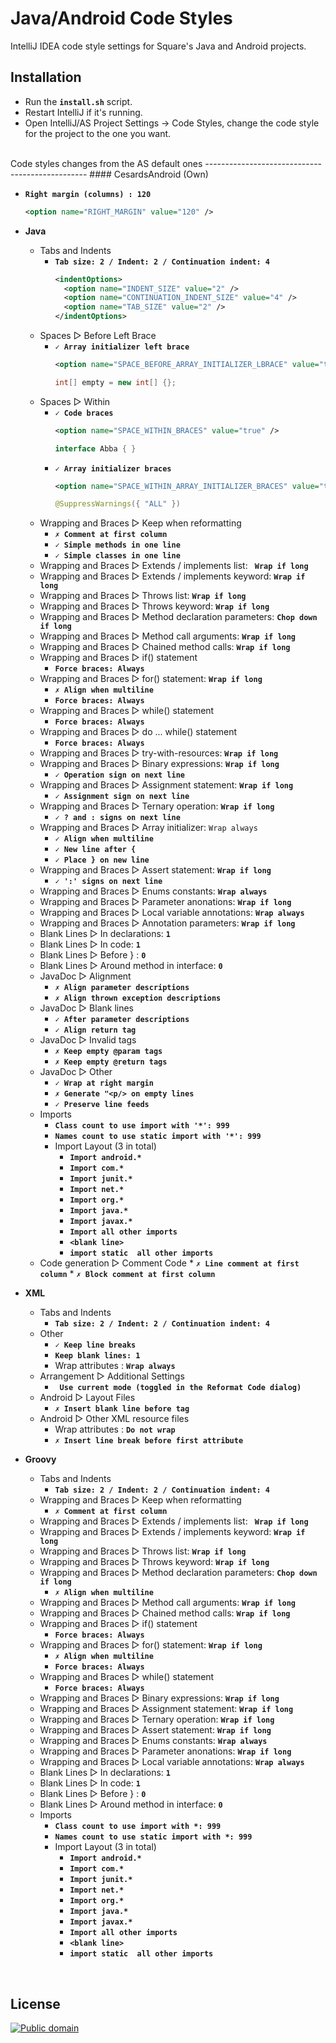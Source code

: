 Java/Android Code Styles
================

IntelliJ IDEA code style settings for Square's Java and Android projects.

Installation
------------
* Run the __`install.sh`__ script.
* Restart IntelliJ if it's running.
* Open IntelliJ/AS Project Settings -> Code Styles, change the code style for the
   project to the one you want.

<br>
Code styles changes from the AS default ones
------------------------------------------------
#### CesardsAndroid (Own)

* __`Right margin (columns) : 120`__ <br>
   ```xml
   <option name="RIGHT_MARGIN" value="120" />
   ```
* __Java__
   * Tabs and Indents
      * __`Tab size: 2 / Indent: 2 / Continuation indent: 4`__ <br>
          ```xml
         <indentOptions>
            <option name="INDENT_SIZE" value="2" />
            <option name="CONTINUATION_INDENT_SIZE" value="4" />
            <option name="TAB_SIZE" value="2" />
         </indentOptions>
         ```
   * Spaces ▻ Before Left Brace
      * __`✓ Array initializer left brace`__ <br>
         ```xml
         <option name="SPACE_BEFORE_ARRAY_INITIALIZER_LBRACE" value="true" />
         ```
         ```java
         int[] empty = new int[] {};
         ```
   * Spaces ▻ Within
      * __`✓ Code braces`__ <br>
         ```xml
         <option name="SPACE_WITHIN_BRACES" value="true" />
         ```
         ```java
         interface Abba { }
         ```
      * __`✓ Array initializer braces`__ <br>
         ```xml
         <option name="SPACE_WITHIN_ARRAY_INITIALIZER_BRACES" value="true" />
         ```
         ```java
         @SuppressWarnings({ "ALL" })
         ```
   * Wrapping and Braces ▻ Keep when reformatting
      * __`✗ Comment at first column`__
      * __`✓ Simple methods in one line`__
      * __`✓ Simple classes in one line`__
   * Wrapping and Braces ▻ Extends / implements list: __` Wrap if long`__
   * Wrapping and Braces ▻ Extends / implements keyword: __`Wrap if long`__
   * Wrapping and Braces ▻ Throws list: __`Wrap if long`__
   * Wrapping and Braces ▻ Throws keyword: __`Wrap if long`__
   * Wrapping and Braces ▻ Method declaration parameters: __`Chop down if long`__
   * Wrapping and Braces ▻ Method call arguments: __`Wrap if long`__
   * Wrapping and Braces ▻ Chained method calls: __`Wrap if long`__
   * Wrapping and Braces ▻ if() statement
      * __`Force braces: Always`__
   * Wrapping and Braces ▻ for() statement: __`Wrap if long`__
      * __`✗ Align when multiline`__
      * __`Force braces: Always`__
   * Wrapping and Braces ▻ while() statement
      * __`Force braces: Always`__
   * Wrapping and Braces ▻ do ... while() statement
      * __`Force braces: Always`__
   * Wrapping and Braces ▻ try-with-resources: __`Wrap if long`__
   * Wrapping and Braces ▻ Binary expressions: __`Wrap if long`__
      * __`✓ Operation sign on next line`__
   * Wrapping and Braces ▻ Assignment statement: __`Wrap if long`__
      * __`✓ Assignment sign on next line`__
   * Wrapping and Braces ▻ Ternary operation: __`Wrap if long`__
      * __`✓ ? and : signs on next line`__
   * Wrapping and Braces ▻ Array initializer: `Wrap always`
      * __`✓ Align when multiline`__
      * __`✓ New line after {`__
      * __`✓ Place } on new line`__
   * Wrapping and Braces ▻ Assert statement: __`Wrap if long`__
      * __`✓ ':' signs on next line`__
   * Wrapping and Braces ▻ Enums constants: __`Wrap always`__
   * Wrapping and Braces ▻ Parameter anonations: __`Wrap if long`__
   * Wrapping and Braces ▻ Local variable annotations: __`Wrap always`__
   * Wrapping and Braces ▻ Annotation parameters: __`Wrap if long`__
   * Blank Lines ▻ In declarations: __`1`__
   * Blank Lines ▻ In code: __`1`__
   * Blank Lines ▻ Before } : __`0`__
   * Blank Lines ▻ Around method in interface: __`0`__
   * JavaDoc ▻ Alignment
      * __`✗ Align parameter descriptions`__
      * __`✗ Align thrown exception descriptions`__
   * JavaDoc ▻ Blank lines
      * __`✓ After parameter descriptions`__
      * __`✓ Align return tag`__
   * JavaDoc ▻ Invalid tags
      * __`✗ Keep empty @param tags`__
      * __`✗ Keep empty @return tags`__
   * JavaDoc ▻ Other
      * __`✓ Wrap at right margin`__
      * __`✗ Generate "<p/> on empty lines`__
      * __`✓ Preserve line feeds`__
   * Imports
      * __`Class count to use import with '*': 999`__
      * __`Names count to use static import with '*': 999`__
      * Import Layout (3 in total)
         * __`Import android.*`__
         * __`Import com.*`__
         * __`Import junit.*`__
         * __`Import net.*`__
         * __`Import org.*`__
         * __`Import java.*`__
         * __`Import javax.*`__
         * __`Import all other imports`__
         * __`<blank line>`__
         * __`import static  all other imports`__
   * Code generation ▻ Comment Code
         * __`✗ Line comment at first column`__
         * __`✗ Block comment at first column`__

* __XML__
   * Tabs and Indents
      * __`Tab size: 2 / Indent: 2 / Continuation indent: 4`__
   * Other
      * __`✓ Keep line breaks`__
      * __`Keep blank lines: 1`__
      * Wrap attributes : __`Wrap always`__
   * Arrangement ▻ Additional Settings
      * __` Use current mode (toggled in the Reformat Code dialog)`__
   * Android ▻ Layout Files
      * __`✗ Insert blank line before tag`__
   * Android ▻ Other XML resource files
      * Wrap attributes : __`Do not wrap`__
      * __`✗ Insert line break before first attribute`__

* __Groovy__
   * Tabs and Indents
      * __`Tab size: 2 / Indent: 2 / Continuation indent: 4`__
   * Wrapping and Braces ▻ Keep when reformatting
      * __`✗ Comment at first column`__
   * Wrapping and Braces ▻ Extends / implements list: __` Wrap if long`__
   * Wrapping and Braces ▻ Extends / implements keyword: __`Wrap if long`__
   * Wrapping and Braces ▻ Throws list: __`Wrap if long`__
   * Wrapping and Braces ▻ Throws keyword: __`Wrap if long`__
   * Wrapping and Braces ▻ Method declaration parameters: __`Chop down if long`__
      * __`✗ Align when multiline`__
   * Wrapping and Braces ▻ Method call arguments: __`Wrap if long`__
   * Wrapping and Braces ▻ Chained method calls: __`Wrap if long`__
   * Wrapping and Braces ▻ if() statement
      * __`Force braces: Always`__
   * Wrapping and Braces ▻ for() statement: __`Wrap if long`__
      * __`✗ Align when multiline`__
      * __`Force braces: Always`__
   * Wrapping and Braces ▻ while() statement
      * __`Force braces: Always`__
   * Wrapping and Braces ▻ Binary expressions: __`Wrap if long`__
   * Wrapping and Braces ▻ Assignment statement: __`Wrap if long`__
   * Wrapping and Braces ▻ Ternary operation: __`Wrap if long`__
   * Wrapping and Braces ▻ Assert statement: __`Wrap if long`__
   * Wrapping and Braces ▻ Enums constants: __`Wrap always`__
   * Wrapping and Braces ▻ Parameter anonations: __`Wrap if long`__
   * Wrapping and Braces ▻ Local variable annotations: __`Wrap always`__
   * Blank Lines ▻ In declarations: __`1`__
   * Blank Lines ▻ In code: __`1`__
   * Blank Lines ▻ Before } : __`0`__
   * Blank Lines ▻ Around method in interface: __`0`__
   * Imports
      * __`Class count to use import with *: 999`__
      * __`Names count to use static import with *: 999`__
      * Import Layout (3 in total)
         * __`Import android.*`__
         * __`Import com.*`__
         * __`Import junit.*`__
         * __`Import net.*`__
         * __`Import org.*`__
         * __`Import java.*`__
         * __`Import javax.*`__
         * __`Import all other imports`__
         * __`<blank line>`__
         * __`import static  all other imports`__

<br>

License
-------
[![Public domain](https://licensebuttons.net/p/zero/1.0/88x31.png)](https://creativecommons.org/publicdomain/zero/1.0/legalcode)
